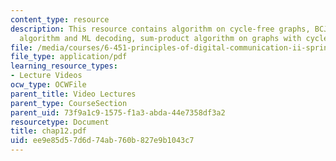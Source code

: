 ```yaml
---
content_type: resource
description: This resource contains algorithm on cycle-free graphs, BCJR, min-sum
  algorithm and ML decoding, sum-product algorithm on graphs with cycles.
file: /media/courses/6-451-principles-of-digital-communication-ii-spring-2005/ee9e85d57d6d74ab760b827e9b1043c7_chap12.pdf
file_type: application/pdf
learning_resource_types:
- Lecture Videos
ocw_type: OCWFile
parent_title: Video Lectures
parent_type: CourseSection
parent_uid: 73f9a1c9-1575-f1a3-abda-44e7358df3a2
resourcetype: Document
title: chap12.pdf
uid: ee9e85d5-7d6d-74ab-760b-827e9b1043c7
---
```

